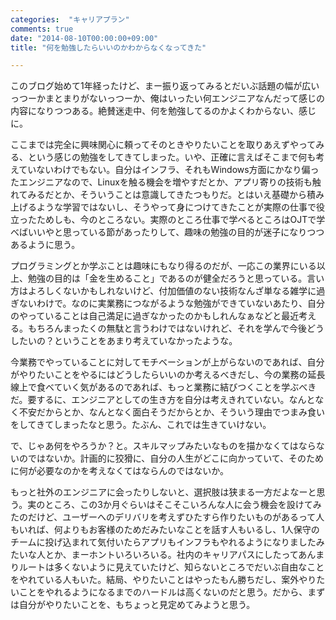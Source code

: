 ```yaml
---
categories:  "キャリアプラン"
comments: true
date: "2014-08-10T00:00:00+09:00"
title: "何を勉強したらいいのかわからなくなってきた"

---
```


このブログ始めて1年経ったけど、まー振り返ってみるとだいぶ話題の幅が広いっつーかまとまりがないっつーか、俺はいったい何エンジニアなんだって感じの内容になりつつある。絶賛迷走中、何を勉強してるのかよくわからない、感じに。

ここまでは完全に興味関心に頼ってそのときやりたいことを取りあえずやってみる、という感じの勉強をしてきてしまった。いや、正確に言えばそこまで何も考えていないわけでもない。自分はインフラ、それもWindows方面にかなり偏ったエンジニアなので、Linuxを触る機会を増やすだとか、アプリ寄りの技術も触れてみるだとか、そういうことは意識してきたつもりだ。とはいえ基礎から積み上げるような学習ではないし、そうやって身につけてきたことが実際の仕事で役立ったためしも、今のところない。実際のところ仕事で学べるところはOJTで学べばいいやと思っている節があったりして、趣味の勉強の目的が迷子になりつつあるように思う。

プログラミングとか学ぶことは趣味にもなり得るのだが、一応この業界にいる以上、勉強の目的は「金を生めること」であるのが健全だろうと思っている。言い方はよろしくないかもしれないけど、付加価値のない技術なんざ単なる雑学に過ぎないわけで。なのに実業務につながるような勉強ができていないあたり、自分のやっていることは自己満足に過ぎなかったのかもしれんなぁなどと最近考える。もちろんまったくの無駄と言うわけではないけれど、それを学んで今後どうしたいの？ということをあまり考えていなかったような。

今業務でやっていることに対してモチベーションが上がらないのであれば、自分がやりたいことをやるにはどうしたらいいのか考えるべきだし、今の業務の延長線上で食べていく気があるのであれば、もっと業務に結びつくことを学ぶべきだ。要するに、エンジニアとしての生き方を自分は考えきれていない。なんとなく不安だからとか、なんとなく面白そうだからとか、そういう理由でつまみ食いをしてきてしまったなと思う。たぶん、これでは生きていけない。

で、じゃあ何をやろうか？と。スキルマップみたいなものを描かなくてはならないのではないか。計画的に狡猾に、自分の人生がどこに向かっていて、そのために何が必要なのかを考えなくてはならんのではないか。

もっと社外のエンジニアに会ったりしないと、選択肢は狭まる一方だよなーと思う。実のところ、この3か月ぐらいはそこそこいろんな人に会う機会を設けてみたのだけど、ユーザーへのデリバリを考えずひたすら作りたいものがあるって人もいれば、何よりもお客様のためだみたいなことを話す人もいるし、1人保守のチームに投げ込まれて気付いたらアプリもインフラもやれるようになりましたみたいな人とか、まーホントいろいろいる。社内のキャリアパスにしたってあんまりルートは多くないように見えていたけど、知らないところでだいぶ自由なことをやれている人もいた。結局、やりたいことはやったもん勝ちだし、案外やりたいことをやれるようになるまでのハードルは高くないのだと思う。だから、まずは自分がやりたいことを、もちょっと見定めてみようと思う。


